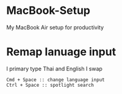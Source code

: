 # MacBook-Setup
My MacBook Air setup for productivity


# Remap lanuage input
I primary type Thai and English
I swap 
```
Cmd + Space :: change language input
Ctrl + Space :: spotlight search
```
